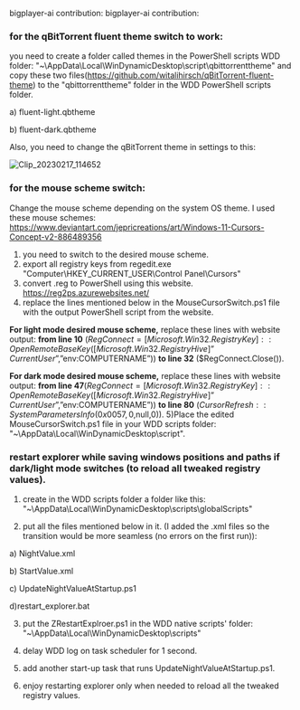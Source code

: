 bigplayer-ai contribution:
bigplayer-ai contribution:
### for the qBitTorrent fluent theme switch to work:
you need to create a folder called themes in the PowerShell scripts WDD folder:
"~\AppData\Local\WinDynamicDesktop\script\qbittorrenttheme"
and copy these two files(https://github.com/witalihirsch/qBitTorrent-fluent-theme) to the "qbittorrenttheme" folder in the WDD PowerShell scripts folder. 

a) fluent-light.qbtheme

b) fluent-dark.qbtheme

Also, you need to change the qBitTorrent theme in settings to this:

![Clip_20230217_114652](https://user-images.githubusercontent.com/119108387/219610478-fa74004a-dc00-4919-b9b4-9b3f47b7a5bc.png)

### for the mouse scheme switch:
Change the mouse scheme depending on the system OS theme. 
I used these mouse schemes:
https://www.deviantart.com/jepricreations/art/Windows-11-Cursors-Concept-v2-886489356
1) you need to switch to the desired mouse scheme.
2) export all registry keys from regedit.exe "Computer\HKEY_CURRENT_USER\Control Panel\Cursors"
3) convert .reg to PowerShell using this website.
https://reg2ps.azurewebsites.net/
4) replace the lines mentioned below in the MouseCursorSwitch.ps1 file with the output PowerShell script from the website.

**For light mode desired mouse scheme,** replace these lines with website output:
**from line 10** ($RegConnect = [Microsoft.Win32.RegistryKey]::OpenRemoteBaseKey([Microsoft.Win32.RegistryHive]”CurrentUser”,”$env:COMPUTERNAME”))
**to line 32** ($RegConnect.Close()).

**For dark mode desired mouse scheme,** replace these lines with website output:
**from line 47**($RegConnect = [Microsoft.Win32.RegistryKey]::OpenRemoteBaseKey([Microsoft.Win32.RegistryHive]”CurrentUser”,”$env:COMPUTERNAME”))
**to line 80** ($CursorRefresh::SystemParametersInfo(0x0057,0,$null,0)).
5)Place the edited MouseCursorSwitch.ps1 file in your WDD scripts folder: 
"~\AppData\Local\WinDynamicDesktop\script".
### restart explorer while saving windows positions and paths if dark/light mode switches (to reload all tweaked registry values).

1) create in the WDD scripts folder a folder like this:
"~\AppData\Local\WinDynamicDesktop\scripts\globalScripts"

2) put all the files mentioned below in it. (I added the .xml files so the transition would be more seamless (no errors on the first run)):

a) NightValue.xml

b) StartValue.xml

c) UpdateNightValueAtStartup.ps1

d)restart_explorer.bat

3) put the ZRestartExplroer.ps1 in the WDD native scripts' folder:
"~\AppData\Local\WinDynamicDesktop\scripts"

4) delay WDD log on task scheduler for 1 second.

5) add another start-up task that runs UpdateNightValueAtStartup.ps1.

6) enjoy restarting explorer only when needed to reload all the tweaked registry values.

